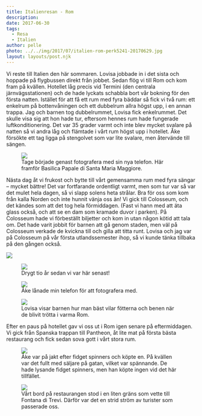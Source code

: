 ```yaml
---
title: Italienresan - Rom
description: 
date: 2017-06-30
tags:
  - Resa
  - Italien
author: pelle
photo: ../../img/2017/07/italien-rom-perk5241-20170629.jpg
layout: layouts/post.njk
---
```

Vi reste till Italien den här sommaren. Lovisa jobbade in i det sista och hoppade på flygbussen direkt från jobbet. Sedan flög vi till Rom och kom fram på kvällen. Hotellet låg precis vid Termini (den centrala järnvägsstationen) och de hade lyckats schabbla bort vår bokning för den första natten. Istället för att få ett rum med fyra bäddar så fick vi två rum: ett enkelrum på bottenvåningen och ett dubbelrum allra högst upp, i en annan trappa. Jag och barnen tog dubbelrummet, Lovisa fick enkelrummet. Det skulle visa sig att hon hade tur, eftersom hennes rum hade fungerade luftkonditionering. Det var 35 grader varmt och inte blev mycket svalare på natten så vi andra låg och flämtade i vårt rum högst upp i hotellet. Åke försökte ett tag ligga på stengolvet som var lite svalare, men återvände till sängen.

<figure>
    <img class="breakout wp-image-196 size-full" src="../../img/2017/07/italien-rom-perk5241-20170629.jpg">
    <figcaption>
    Tage började genast fotografera med sin nya telefon. Här framför Basilica Papale di Santa Maria Maggiore.
    </figcaption>
</figure>


Nästa dag åt vi frukost och bytte till vårt gemensamma rum med fyra sängar – mycket bättre! Det var fortfarande ordentligt varmt, men som tur var så var det mulet hela dagen, så vi slapp solens heta strålar. Bra för oss som kom från kalla Norden och inte hunnit vänja oss än! Vi gick till Colosseum, och det kändes som att det tog hela förmiddagen. (Fast vi hann med att äta glass också, och att se en dam som kramade duvor i parken). På Colosseum hade vi förbeställt biljetter och kom in utan någon kötid att tala om. Det hade varit jobbit för barnen att gå genom staden, men väl på Colosseum verkade de kvickna till och gilla att titta runt. Lovisa och jag var på Colosseum på vår första utlandssemester ihop, så vi kunde tänka tillbaka på den gången också.

<img class="breakout alignnone wp-image-197 size-full" src="../../img/2017/07/italien-rom-perk5277-20170630.jpg">

<figure>
    <img class="wp-image-195 size-full" src="../../img/2017/07/italien-rom-perk5311-20170630.jpg">
    <figcaption>Drygt tio år sedan vi var här senast!</figcaption>
</figure>

<figure>
    <img class="wp-image-198 size-full" src="../../img/2017/07/italien-rom-perk5284-20170630.jpg">
    <figcaption>Åke lånade min telefon för att fotografera med.</figcaption>
</figure>

<figure>
    <img class="breakout wp-image-194 size-full" src="../../img/2017/07/italien-rom-perk5343-20170630.jpg">
    <figcaption>Lovisa visar barnen hur man bäst vilar fötterna och benen när de blivit trötta i varma Rom.</figcaption>
</figure>

Efter en paus på hotellet gav vi oss ut i Rom igen senare på eftermiddagen. Vi gick från Spanska trappan till Pantheon, åt lite mat på första bästa restaurang och fick sedan sova gott i vårt stora rum.

<figure>
    <img class="breakout wp-image-193 size-full" src="../../img/2017/07/italien-rom-perk5347-20170630.jpg">
    <figcaption>Åke var på jakt efter fidget spinners och köpte en. På kvällen var det fullt med säljare på gatan, vilket var spännande. De hade lysande fidget spinners, men han köpte ingen vid det här tillfället.
    </figcaption>
</figure>


<figure>
    <img class="breakout wp-image-192 size-full" src="../../img/2017/07/italien-rom-perk5371-20170630.jpg">
    <figcaption>Vårt bord på restaurangen stod i en liten gräns som vette till Fontana di Trevi. Därför var det en strid ström av turister som passerade oss.</figcaption>
</figure>
		